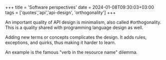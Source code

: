 +++
title = 'Software perspectives'
date = 2024-01-08T09:30:03+03:00
tags = ['quotes','api','api-design', 'orthogonality']
+++


An important quality of API design is minimalism, also called #orthogonality.
This is a quality shared with programming language design as well.

Adding new terms or concepts complicates the design. It adds rules, exceptions, and quirks, thus making it harder to learn.

An example is the famous "verb in the resource name" dilemma.
